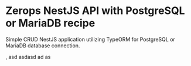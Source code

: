 # Zerops NestJS API with PostgreSQL or MariaDB recipe

Simple CRUD NestJS application utilizing TypeORM for PostgreSQL or MariaDB database connection.

,
asd
 asdasd
 ad
as
